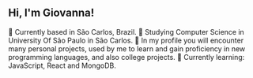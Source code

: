 ## Hi, I'm Giovanna!

📍 Currently based in São Carlos, Brazil. 
🏫 Studying Computer Science in University Of São Paulo in São Carlos. 
🎨 In my profile you will encounter many personal projects, used by me to learn and gain proficiency in new programming languages, and also college projects. 
💭 Currently learning: JavaScript, React and MongoDB. 
